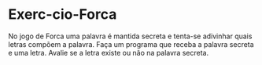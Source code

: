 # Exerc-cio-Forca
No jogo de Forca uma palavra é mantida secreta e tenta-se adivinhar quais letras compõem a palavra.  Faça um programa que receba a palavra secreta e uma letra. Avalie se a letra existe ou não na palavra secreta.
